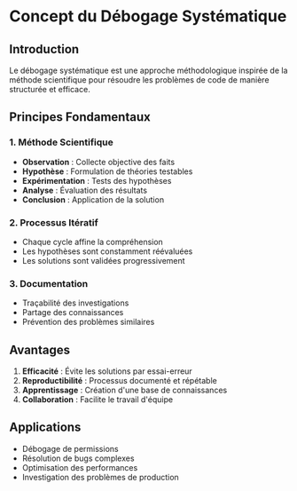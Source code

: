 # Concept du Débogage Systématique

## Introduction
Le débogage systématique est une approche méthodologique inspirée de la méthode scientifique pour résoudre les problèmes de code de manière structurée et efficace.

## Principes Fondamentaux

### 1. Méthode Scientifique
- **Observation** : Collecte objective des faits
- **Hypothèse** : Formulation de théories testables
- **Expérimentation** : Tests des hypothèses
- **Analyse** : Évaluation des résultats
- **Conclusion** : Application de la solution

### 2. Processus Itératif
- Chaque cycle affine la compréhension
- Les hypothèses sont constamment réévaluées
- Les solutions sont validées progressivement

### 3. Documentation
- Traçabilité des investigations
- Partage des connaissances
- Prévention des problèmes similaires

## Avantages
1. **Efficacité** : Évite les solutions par essai-erreur
2. **Reproductibilité** : Processus documenté et répétable
3. **Apprentissage** : Création d'une base de connaissances
4. **Collaboration** : Facilite le travail d'équipe

## Applications
- Débogage de permissions
- Résolution de bugs complexes
- Optimisation des performances
- Investigation des problèmes de production
